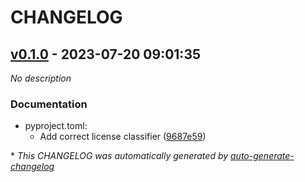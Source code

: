# CHANGELOG

## [v0.1.0](https://github.com/marcperuz/tilupy/releases/tag/v0.1.0) - 2023-07-20 09:01:35

*No description*

### Documentation

- pyproject.toml:
  - <subject>Add correct license classifier ([9687e59](https://github.com/marcperuz/tilupy/commit/9687e590dea3b9ca0f0fb7ea9b4a4d52bbbefd28))

\* *This CHANGELOG was automatically generated by [auto-generate-changelog](https://github.com/BobAnkh/auto-generate-changelog)*
